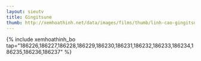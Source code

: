 ```yaml
---
layout: sieutv
title: Gingitsune
thumb: http://xemhoathinh.net/data/images/films/thumb/linh-cao-gingitsune-2013.jpg
---
```

{% include xemhoathinh_bo tap="186226,186227,186228,186229,186230,186231,186232,186233,186234,186235,186236,186237" %} 
